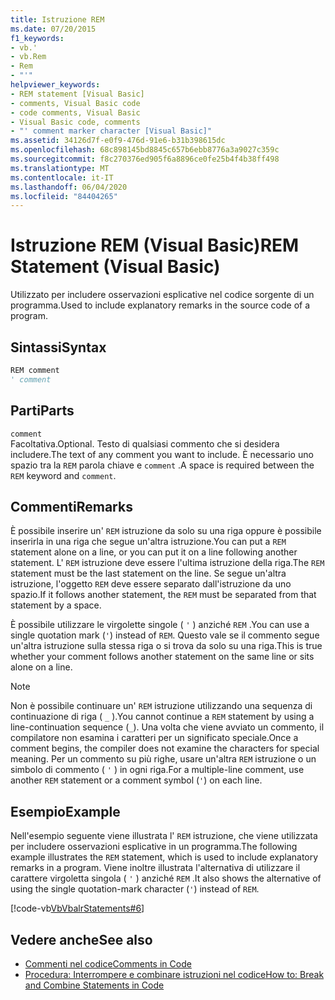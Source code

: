 ```yaml
---
title: Istruzione REM
ms.date: 07/20/2015
f1_keywords:
- vb.'
- vb.Rem
- Rem
- "'"
helpviewer_keywords:
- REM statement [Visual Basic]
- comments, Visual Basic code
- code comments, Visual Basic
- Visual Basic code, comments
- "' comment marker character [Visual Basic]"
ms.assetid: 34126d7f-e0f9-476d-91e6-b31b398615dc
ms.openlocfilehash: 68c898145bd8845c657b6ebb8776a3a9027c359c
ms.sourcegitcommit: f8c270376ed905f6a8896ce0fe25b4f4b38ff498
ms.translationtype: MT
ms.contentlocale: it-IT
ms.lasthandoff: 06/04/2020
ms.locfileid: "84404265"
---
```

# <a name="rem-statement-visual-basic"></a><span data-ttu-id="2166c-102">Istruzione REM (Visual Basic)</span><span class="sxs-lookup"><span data-stu-id="2166c-102">REM Statement (Visual Basic)</span></span>
<span data-ttu-id="2166c-103">Utilizzato per includere osservazioni esplicative nel codice sorgente di un programma.</span><span class="sxs-lookup"><span data-stu-id="2166c-103">Used to include explanatory remarks in the source code of a program.</span></span>  
  
## <a name="syntax"></a><span data-ttu-id="2166c-104">Sintassi</span><span class="sxs-lookup"><span data-stu-id="2166c-104">Syntax</span></span>  
  
```vb  
REM comment  
' comment  
```  
  
## <a name="parts"></a><span data-ttu-id="2166c-105">Parti</span><span class="sxs-lookup"><span data-stu-id="2166c-105">Parts</span></span>  
 `comment`  
 <span data-ttu-id="2166c-106">Facoltativa.</span><span class="sxs-lookup"><span data-stu-id="2166c-106">Optional.</span></span> <span data-ttu-id="2166c-107">Testo di qualsiasi commento che si desidera includere.</span><span class="sxs-lookup"><span data-stu-id="2166c-107">The text of any comment you want to include.</span></span> <span data-ttu-id="2166c-108">È necessario uno spazio tra la `REM` parola chiave e `comment` .</span><span class="sxs-lookup"><span data-stu-id="2166c-108">A space is required between the `REM` keyword and `comment`.</span></span>  
  
## <a name="remarks"></a><span data-ttu-id="2166c-109">Commenti</span><span class="sxs-lookup"><span data-stu-id="2166c-109">Remarks</span></span>  
 <span data-ttu-id="2166c-110">È possibile inserire un' `REM` istruzione da solo su una riga oppure è possibile inserirla in una riga che segue un'altra istruzione.</span><span class="sxs-lookup"><span data-stu-id="2166c-110">You can put a `REM` statement alone on a line, or you can put it on a line following another statement.</span></span> <span data-ttu-id="2166c-111">L' `REM` istruzione deve essere l'ultima istruzione della riga.</span><span class="sxs-lookup"><span data-stu-id="2166c-111">The `REM` statement must be the last statement on the line.</span></span> <span data-ttu-id="2166c-112">Se segue un'altra istruzione, l'oggetto `REM` deve essere separato dall'istruzione da uno spazio.</span><span class="sxs-lookup"><span data-stu-id="2166c-112">If it follows another statement, the `REM` must be separated from that statement by a space.</span></span>  
  
 <span data-ttu-id="2166c-113">È possibile utilizzare le virgolette singole ( `'` ) anziché `REM` .</span><span class="sxs-lookup"><span data-stu-id="2166c-113">You can use a single quotation mark (`'`) instead of `REM`.</span></span> <span data-ttu-id="2166c-114">Questo vale se il commento segue un'altra istruzione sulla stessa riga o si trova da solo su una riga.</span><span class="sxs-lookup"><span data-stu-id="2166c-114">This is true whether your comment follows another statement on the same line or sits alone on a line.</span></span>  
  
> [!NOTE]
> <span data-ttu-id="2166c-115">Non è possibile continuare un' `REM` istruzione utilizzando una sequenza di continuazione di riga ( `_` ).</span><span class="sxs-lookup"><span data-stu-id="2166c-115">You cannot continue a `REM` statement by using a line-continuation sequence (`_`).</span></span> <span data-ttu-id="2166c-116">Una volta che viene avviato un commento, il compilatore non esamina i caratteri per un significato speciale.</span><span class="sxs-lookup"><span data-stu-id="2166c-116">Once a comment begins, the compiler does not examine the characters for special meaning.</span></span> <span data-ttu-id="2166c-117">Per un commento su più righe, usare un'altra `REM` istruzione o un simbolo di commento ( `'` ) in ogni riga.</span><span class="sxs-lookup"><span data-stu-id="2166c-117">For a multiple-line comment, use another `REM` statement or a comment symbol (`'`) on each line.</span></span>  
  
## <a name="example"></a><span data-ttu-id="2166c-118">Esempio</span><span class="sxs-lookup"><span data-stu-id="2166c-118">Example</span></span>  
 <span data-ttu-id="2166c-119">Nell'esempio seguente viene illustrata l' `REM` istruzione, che viene utilizzata per includere osservazioni esplicative in un programma.</span><span class="sxs-lookup"><span data-stu-id="2166c-119">The following example illustrates the `REM` statement, which is used to include explanatory remarks in a program.</span></span> <span data-ttu-id="2166c-120">Viene inoltre illustrata l'alternativa di utilizzare il carattere virgoletta singola ( `'` ) anziché `REM` .</span><span class="sxs-lookup"><span data-stu-id="2166c-120">It also shows the alternative of using the single quotation-mark character (`'`) instead of `REM`.</span></span>  
  
 [!code-vb[VbVbalrStatements#6](~/samples/snippets/visualbasic/VS_Snippets_VBCSharp/VbVbalrStatements/VB/Class1.vb#6)]  
  
## <a name="see-also"></a><span data-ttu-id="2166c-121">Vedere anche</span><span class="sxs-lookup"><span data-stu-id="2166c-121">See also</span></span>

- [<span data-ttu-id="2166c-122">Commenti nel codice</span><span class="sxs-lookup"><span data-stu-id="2166c-122">Comments in Code</span></span>](../../programming-guide/program-structure/comments-in-code.md)
- [<span data-ttu-id="2166c-123">Procedura: Interrompere e combinare istruzioni nel codice</span><span class="sxs-lookup"><span data-stu-id="2166c-123">How to: Break and Combine Statements in Code</span></span>](../../programming-guide/program-structure/how-to-break-and-combine-statements-in-code.md)
